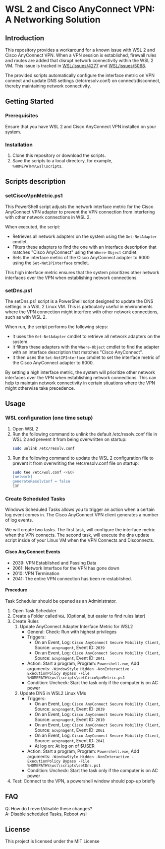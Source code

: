 # WSL 2 and Cisco AnyConnect VPN: A Networking Solution
## Introduction

This repository provides a workaround for a known issue with WSL 2 and Cisco AnyConnect VPN. When a VPN session is established, firewall rules and routes are added that disrupt network connectivity within the WSL 2 VM. This issue is tracked in [WSL/issues/4277](https://github.com/microsoft/WSL/issues/4277) and [WSL/issues/5068](https://github.com/microsoft/WSL/issues/5068).

The provided scripts automatically configure the interface metric on VPN connect and update DNS settings (/etc/resolv.conf) on connect/disconnect, thereby maintaining network connectivity.

## Getting Started

### Prerequisites

Ensure that you have WSL 2 and Cisco AnyConnect VPN installed on your system.

### Installation

1. Clone this repository or download the scripts.
2. Save the scripts to a local directory, for example, `%HOMEPATH%\wsl\scripts`.

## Scripts description
### setCiscoVpnMetric.ps1
This PowerShell script adjusts the network interface metric for the Cisco AnyConnect VPN adapter to prevent the VPN connection from interfering with other network connections in WSL 2.

When executed, the script:

- Retrieves all network adapters on the system using the `Get-NetAdapter` cmdlet.
- Filters these adapters to find the one with an interface description that matches "Cisco AnyConnect" using the `Where-Object` cmdlet.
- Sets the interface metric of the Cisco AnyConnect adapter to 6000 using the `Set-NetIPInterface` cmdlet.

This high interface metric ensures that the system prioritizes other network interfaces over the VPN when establishing network connections.

### setDns.ps1

The setDns.ps1 script is a PowerShell script designed to update the DNS settings in a WSL 2 Linux VM. This is particularly useful in environments where the VPN connection might interfere with other network connections, such as with WSL 2.

When run, the script performs the following steps:

- It uses the `Get-NetAdapter` cmdlet to retrieve all network adapters on the system.
- It filters these adapters with the `Where-Object` cmdlet to find the adapter with an interface description that matches "Cisco AnyConnect".
- It then uses the `Set-NetIPInterface` cmdlet to set the interface metric of the Cisco AnyConnect adapter to 6000.

By setting a high interface metric, the system will prioritize other network interfaces over the VPN when establishing network connections. This can help to maintain network connectivity in certain situations where the VPN might otherwise take precedence.


## Usage

### WSL configuration (one time setup)
1. Open WSL 2
2. Run the following command to unlink the default /etc/resolv.conf file in WSL 2 and prevent it from being overwritten on startup:
    ```bash
    sudo unlink /etc/resolv.conf
    ```
3. Run the following command to update the WSL 2 configuration file to prevent it from overwriting the /etc/resolv.conf file on startup:
    ```bash
    sudo tee /etc/wsl.conf <<EOF
    [network]
    generateResolvConf = false
    EOF
    ```

### Create Scheduled Tasks
Windows Scheduled Tasks allows you to trigger an action when a certain log event comes in. The Cisco AnyConnect VPN client generates a number of log events.

We will create two tasks. The first task, will configure the interface metric when the VPN connects. The second task, will execute the dns update script inside of your Linux VM when the VPN Connects and Disconnects.

#### Cisco AnyConnect Events
- 2039: VPN Established and Passing Data
- 2061: Network Interface for the VPN has gone down
- 2010: VPN Termination
- 2041: The entire VPN connection has been re-established.

#### Procedure
Task Scheduler should be opened as an Administrator.
1. Open Task Scheduler
2. Create a Folder called `WSL` (Optional, but easier to find rules later)
3. Create Rules
    1. Update AnyConnect Adapter Interface Metric for WSL2
        * General: Check: Run with highest privileges
        * Triggers:
            * On an Event, Log: `Cisco AnyConnect Secure Mobility Client`, Source: `acvpnagent`, Event ID: `2039`
            * On an Event, Log: `Cisco AnyConnect Secure Mobility Client`, Source: `acvpnagent`, Event ID: `2041`
        * Action: Start a program, Program: `Powershell.exe`, Add arguments: `-WindowStyle Hidden -NonInteractive -ExecutionPolicy Bypass -File %HOMEPATH%\wsl\scripts\setCiscoVpnMetric.ps1`
        * Condition: Uncheck: Start the task only if the computer is on AC power
    2. Update DNS in WSL2 Linux VMs
        * Triggers:
            * On an Event, Log: `Cisco AnyConnect Secure Mobility Client`, Source: `acvpnagent`, Event ID: `2039`
            * On an Event, Log: `Cisco AnyConnect Secure Mobility Client`, Source: `acvpnagent`, Event ID: `2010`
            * On an Event, Log: `Cisco AnyConnect Secure Mobility Client`, Source: `acvpnagent`, Event ID: `2061`
            * On an Event, Log: `Cisco AnyConnect Secure Mobility Client`, Source: `acvpnagent`, Event ID: `2041`
            * At log on: At log on of $USER 
        * Action: Start a program, Program: `Powershell.exe`, Add arguments: `-WindowStyle Hidden -NonInteractive -ExecutionPolicy Bypass -File %HOMEPATH%\wsl\scripts\setDns.ps1`
        * Condition: Uncheck: Start the task only if the computer is on AC power
4. Test: Connect to the VPN, a powershell window should pop-up briefly 

## FAQ
Q: How do I revert/disable these changes?\
A: Disable scheduled Tasks, Reboot wsl

## License
This project is licensed under the MIT License